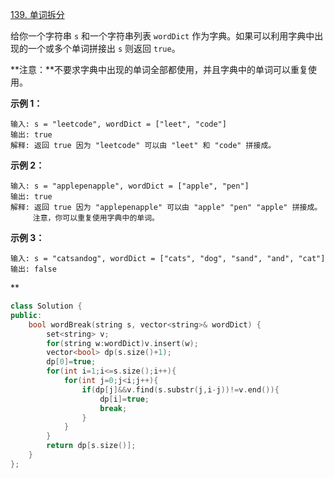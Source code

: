 [139. 单词拆分](https://leetcode.cn/problems/word-break/)



给你一个字符串 `s` 和一个字符串列表 `wordDict` 作为字典。如果可以利用字典中出现的一个或多个单词拼接出 `s` 则返回 `true`。

**注意：**不要求字典中出现的单词全部都使用，并且字典中的单词可以重复使用。

 

**示例 1：**

```
输入: s = "leetcode", wordDict = ["leet", "code"]
输出: true
解释: 返回 true 因为 "leetcode" 可以由 "leet" 和 "code" 拼接成。
```

**示例 2：**

```
输入: s = "applepenapple", wordDict = ["apple", "pen"]
输出: true
解释: 返回 true 因为 "applepenapple" 可以由 "apple" "pen" "apple" 拼接成。
     注意，你可以重复使用字典中的单词。
```

**示例 3：**

```
输入: s = "catsandog", wordDict = ["cats", "dog", "sand", "and", "cat"]
输出: false
```



**

```cpp
class Solution {
public:
    bool wordBreak(string s, vector<string>& wordDict) {
        set<string> v;
        for(string w:wordDict)v.insert(w);
        vector<bool> dp(s.size()+1);
        dp[0]=true;
        for(int i=1;i<=s.size();i++){
            for(int j=0;j<i;j++){
                if(dp[j]&&v.find(s.substr(j,i-j))!=v.end()){
                    dp[i]=true;
                    break;
                }
            }
        }
        return dp[s.size()];
    }
};
```

